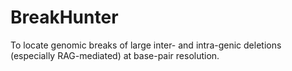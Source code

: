 # BreakHunter
 To locate genomic breaks of large inter- and intra-genic deletions (especially RAG-mediated) at base-pair resolution.
